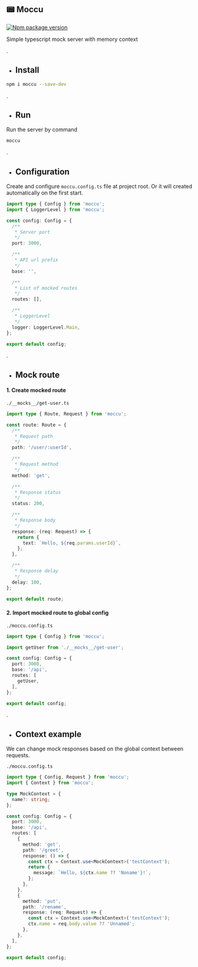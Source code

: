 ## 📟 Moccu
[![Npm package version](https://badgen.net/npm/v/moccu)](https://npmjs.com/package/moccu)

Simple typescript mock server with memory context

.

* ## Install

```sh
npm i moccu --save-dev
```

.

* ## Run

Run the server by command

```sh
moccu
```

.

* ## Configuration

Create and configure `moccu.config.ts` file at project root. Or it will created automatically on the first start.

```ts
import type { Config } from 'moccu';
import { LoggerLevel } from 'moccu';

const config: Config = {
  /**
   * Server port
   */
  port: 3000,

  /**
   * API url prefix
   */
  base: '',

  /**
   * List of mocked routes
   */
  routes: [],

  /**
   * LoggerLevel
   */
  logger: LoggerLevel.Main,
};

export default config;
```

.

* ## Mock route

#### 1. Create mocked route

`./__mocks__/get-user.ts`
```ts
import type { Route, Request } from 'moccu';

const route: Route = {
  /**
   * Request path
   */
  path: '/user/:userId',

  /**
   * Request method
   */
  method: 'get',

  /**
   * Response status
   */
  status: 200,

  /**
   * Response body
   */
  response: (req: Request) => {
    return {
      text: `Hello, ${req.params.userId}`,
    };
  },

  /**
   * Response delay
   */
  delay: 100,
};

export default route;
```

#### 2. Import mocked route to global config

`./moccu.config.ts`
```ts
import type { Config } from 'moccu';

import getUser from './__mocks__/get-user';

const config: Config = {
  port: 3000,
  base: '/api',
  routes: [
    getUser,
  ],
};

export default config;
```

.

* ## Context example

We can change mock responses based on the global context between requests.

`./moccu.config.ts`
```ts
import type { Config, Request } from 'moccu';
import { Context } from 'moccu';

type MockContext = {
  name?: string;
};

const config: Config = {
  port: 3000,
  base: '/api',
  routes: [
    {
      method: 'get',
      path: '/greet',
      response: () => {
        const ctx = Context.use<MockContext>('testContext');
        return {
          message: `Hello, ${ctx.name ?? 'Noname'}!`,
        };
      },
    },
    {
      method: 'put',
      path: '/rename',
      response: (req: Request) => {
        const ctx = Context.use<MockContext>('testContext');
        ctx.name = req.body.value ?? 'Unnamed';
      },
    },
  ],
};

export default config;
```

